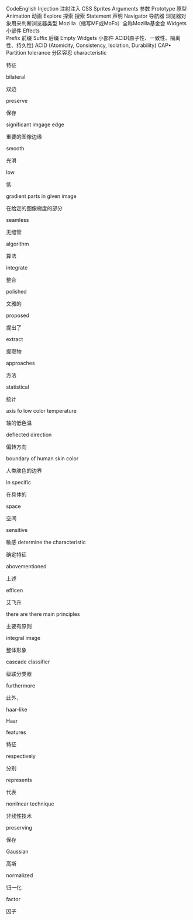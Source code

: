 CodeEnglish
Injection 注射注入
CSS Sprites 
Arguments 参数
Prototype 原型
Animation 动画
Explore 探索 搜索
Statement 声明
Navigator 导航器 浏览器对象用来判断浏览器类型
Mozilla（缩写MF或MoFo）全称Mozilla基金会
Widgets   小部件
Effects  
Prefix  前缀
Suffix 后缀
Empty 
Widgets 小部件 
ACID(原子性、一致性、隔离性、持久性)
ACID (Atomicity, Consistency, Isolation, Durability) 
CAP•  Partition tolerance 分区容忍
characteristic

特征

bilateral

双边

preserve

保存

significant imgage edge

重要的图像边缘

smooth

光滑

low

低

gradient parts in given image

在给定的图像梯度的部分

seamless

无缝管

algorithm

算法

integrate

整合

polished

文雅的

proposed

提出了

extract

提取物

approaches

方法

statistical

统计

axis fo low color temperature

轴的低色温

deflected direction

偏转方向

boundary of human skin color

人类肤色的边界

in specific

在具体的

space

空间

sensitive

敏感
determine the characteristic

确定特征

abovementioned

上述

efficen

艾飞升

there are there main principles

主要有原则

integral image

整体形象

cascade classifier

级联分类器

furthermore

此外，

haar-like

Haar

features

特征

respectively

分别

represents

代表

nonilnear technique

非线性技术

preserving

保存

Gaussian

高斯

normalized

归一化

factor

因子
